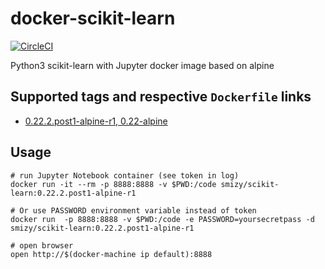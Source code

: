 # docker-scikit-learn
[![CircleCI](https://circleci.com/gh/smizy/docker-scikit-learn/tree/0.22.svg?style=svg&circle-token=0142f1f1188bf3bd4407cd860c1e8280f7315f60)](https://circleci.com/gh/smizy/docker-scikit-learn/tree/0.22)

Python3 scikit-learn with Jupyter docker image based on alpine 

## Supported tags and respective `Dockerfile` links

* [0.22.2.post1-alpine-r1, 0.22-alpine](https://github.com/smizy/docker-scikit-learn/blob/0.22/Dockerfile)

## Usage

```
# run Jupyter Notebook container (see token in log)
docker run -it --rm -p 8888:8888 -v $PWD:/code smizy/scikit-learn:0.22.2.post1-alpine-r1

# Or use PASSWORD environment variable instead of token
docker run  -p 8888:8888 -v $PWD:/code -e PASSWORD=yoursecretpass -d smizy/scikit-learn:0.22.2.post1-alpine-r1

# open browser
open http://$(docker-machine ip default):8888
```
